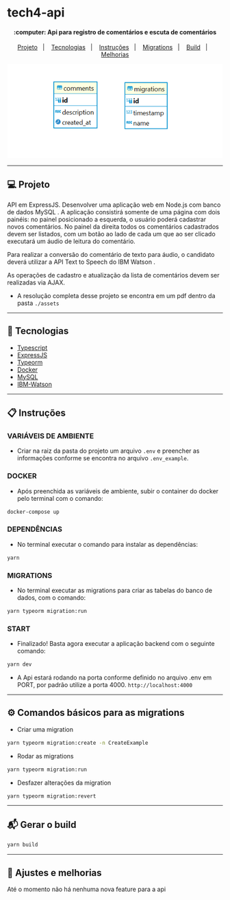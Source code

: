 # tech4-api

<h4 align="center">
    :computer: Api para registro de comentários e escuta de comentários
</h4>

<p align="center">
    <a href="#-projeto">Projeto</a>&nbsp;&nbsp;&nbsp;|&nbsp;&nbsp;&nbsp;
    <a href="#rocket-tecnologias">Tecnologias</a>&nbsp;&nbsp;&nbsp;|&nbsp;&nbsp;&nbsp;
    <a href="#user-content-clipboard-instruções">Instruções</a>&nbsp;&nbsp;&nbsp;|&nbsp;&nbsp;&nbsp;
    <a href="#%EF%B8%8F-comandos-básicos-para-as-migrations">Migrations</a>&nbsp;&nbsp;&nbsp;|&nbsp;&nbsp;&nbsp;
    <a href="#-gerar-o-build">Build</a>&nbsp;&nbsp;&nbsp;|&nbsp;&nbsp;&nbsp;
    <a href="#-ajustes-e-melhorias">Melhorias</a>
</p>

<div align="center">
    <img alt="Modelagem" src="./assets/modelagem.PNG" >
</div>
 
----
 ## 💻 Projeto

API em ExpressJS. Desenvolver uma aplicação web em Node.js com banco de dados MySQL . A aplicação
consistirá somente de uma página com dois painéis: no painel posicionado a esquerda, o
usuário poderá cadastrar novos comentários. No painel da direita todos os comentários
cadastrados devem ser listados, com um botão ao lado de cada um que ao ser clicado
executará um áudio de leitura do comentário.

Para realizar a conversão do comentário de texto para áudio, o candidato deverá utilizar a
API Text to Speech do IBM Watson .

As operações de cadastro e atualização da lista de comentários devem ser realizadas via
AJAX.

- A resolução completa desse projeto se encontra em um pdf dentro da pasta `./assets`

---

## :rocket: Tecnologias

- [Typescript](https://www.typescriptlang.org/)
- [ExpressJS](https://expressjs.com/pt-br/)
- [Typeorm](https://typeorm.io/)
- [Docker](https://www.docker.com/)
- [MySQL](https://www.mysql.com/)
- [IBM-Watson](https://www.ibm.com/cloud/watson-text-to-speech)

---

## :clipboard: Instruções

### VARIÁVEIS DE AMBIENTE

- Criar na raiz da pasta do projeto um arquivo `.env` e preencher as informações conforme se encontra no arquivo `.env_example`.

### DOCKER

- Após preenchida as variáveis de ambiente, subir o container do docker pelo terminal com o comando:

```bash
docker-compose up
```

### DEPENDÊNCIAS

- No terminal executar o comando para instalar as dependências:

```bash
yarn
```

### MIGRATIONS

- No terminal executar as migrations para criar as tabelas do banco de dados, com o comando:

```bash
yarn typeorm migration:run
```

### START

- Finalizado! Basta agora executar a aplicação backend com o seguinte comando:

```bash
yarn dev
```

- A Api estará rodando na porta conforme definido no arquivo .env em PORT, por padrão utilize
  a porta 4000. `http://localhost:4000`

---

## ⚙️ Comandos básicos para as migrations

- Criar uma migration

```bash
yarn typeorm migration:create -n CreateExample
```

- Rodar as migrations

```bash
yarn typeorm migration:run
```

- Desfazer alterações da migration

```bash
yarn typeorm migration:revert
```

---

## 📬 Gerar o build

```bash
yarn build
```

---

## 📌 Ajustes e melhorias

Até o momento não há nenhuma nova feature para a api
